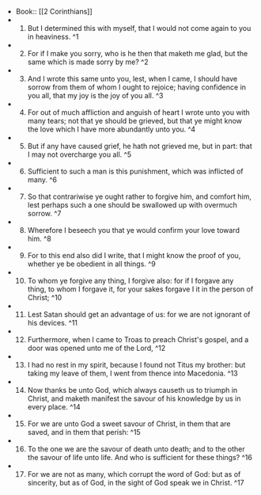 - Book:: [[2 Corinthians]]
- 1. But I determined this with myself, that I would not come again to you in heaviness. ^1
- 2. For if I make you sorry, who is he then that maketh me glad, but the same which is made sorry by me? ^2
- 3. And I wrote this same unto you, lest, when I came, I should have sorrow from them of whom I ought to rejoice; having confidence in you all, that my joy is the joy of you all. ^3
- 4. For out of much affliction and anguish of heart I wrote unto you with many tears; not that ye should be grieved, but that ye might know the love which I have more abundantly unto you. ^4
- 5. But if any have caused grief, he hath not grieved me, but in part: that I may not overcharge you all. ^5
- 6. Sufficient to such a man is this punishment, which was inflicted of many. ^6
- 7. So that contrariwise ye ought rather to forgive him, and comfort him, lest perhaps such a one should be swallowed up with overmuch sorrow. ^7
- 8. Wherefore I beseech you that ye would confirm your love toward him. ^8
- 9. For to this end also did I write, that I might know the proof of you, whether ye be obedient in all things. ^9
- 10. To whom ye forgive any thing, I forgive also: for if I forgave any thing, to whom I forgave it, for your sakes forgave I it in the person of Christ; ^10
- 11. Lest Satan should get an advantage of us: for we are not ignorant of his devices. ^11
- 12. Furthermore, when I came to Troas to preach Christ's gospel, and a door was opened unto me of the Lord, ^12
- 13. I had no rest in my spirit, because I found not Titus my brother: but taking my leave of them, I went from thence into Macedonia. ^13
- 14. Now thanks be unto God, which always causeth us to triumph in Christ, and maketh manifest the savour of his knowledge by us in every place. ^14
- 15. For we are unto God a sweet savour of Christ, in them that are saved, and in them that perish: ^15
- 16. To the one we are the savour of death unto death; and to the other the savour of life unto life. And who is sufficient for these things? ^16
- 17. For we are not as many, which corrupt the word of God: but as of sincerity, but as of God, in the sight of God speak we in Christ. ^17
